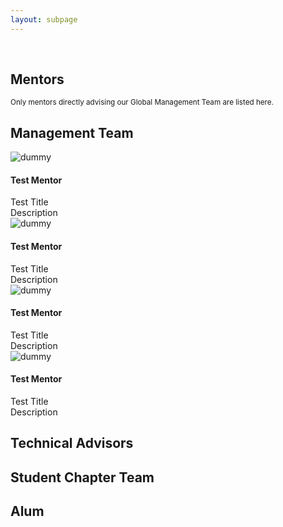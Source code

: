 ```yaml
---
layout: subpage
---
```


<div markdown="1" class="force-dark-link" id="team">

<br>
  
<h2> Mentors </h2>

<small>Only mentors directly advising our Global Management Team are listed here.</small>

<h2> Management Team </h2>

<div class="team-wrapper">
   <div class="team-card">
     <img src="https://upload.wikimedia.org/wikipedia/commons/thumb/b/b6/Image_created_with_a_mobile_phone.png/220px-Image_created_with_a_mobile_phone.png" alt="dummy" class="team-photo">
     <div class="team-text">
       <h4 class="team-name">Test Mentor</h4>
       <div class="team-title">Test Title</div>
       <div class="team-desc">Description</div>
       <div class="team-linkedin"><a href="https://www.linkedin.com/" target="_blank"><i class="fa fa-linkedin-in"></i></a></div>
     </div>
   </div>
   <div class="team-card">
     <img src="https://upload.wikimedia.org/wikipedia/commons/thumb/b/b6/Image_created_with_a_mobile_phone.png/220px-Image_created_with_a_mobile_phone.png" alt="dummy" class="team-photo">
     <div class="team-text">
       <h4 class="team-name">Test Mentor</h4>
       <div class="team-title">Test Title</div>
       <div class="team-desc">Description</div>
       <div class="team-linkedin"><a href="https://www.linkedin.com/" target="_blank"><i class="fa fa-linkedin-in"></i></a></div>
     </div>
   </div>
   <div class="team-card">
     <img src="https://upload.wikimedia.org/wikipedia/commons/thumb/b/b6/Image_created_with_a_mobile_phone.png/220px-Image_created_with_a_mobile_phone.png" alt="dummy" class="team-photo">
     <div class="team-text">
       <h4 class="team-name">Test Mentor</h4>
       <div class="team-title">Test Title</div>
       <div class="team-desc">Description</div>
       <div class="team-linkedin"><a href="https://www.linkedin.com/" target="_blank"><i class="fa fa-linkedin-in"></i></a></div>
     </div>
   </div>
   <div class="team-card">
     <img src="https://upload.wikimedia.org/wikipedia/commons/thumb/b/b6/Image_created_with_a_mobile_phone.png/220px-Image_created_with_a_mobile_phone.png" alt="dummy" class="team-photo">
     <div class="team-text">
       <h4 class="team-name">Test Mentor</h4>
       <div class="team-title">Test Title</div>
       <div class="team-desc">Description</div>
       <div class="team-linkedin"><a href="https://www.linkedin.com/" target="_blank"><i class="fa fa-linkedin-in"></i></a></div>
     </div>
   </div>
</div>


<h2> Technical Advisors </h2>


<h2> Student Chapter Team </h2>


<h2> Alum </h2>

</div>

